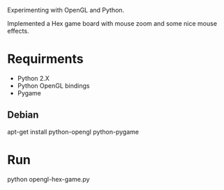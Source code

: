 Experimenting with OpenGL and Python.

Implemented a Hex game board with mouse zoom and some nice mouse effects.

# Requirments

* Python 2.X
* Python OpenGL bindings
* Pygame

## Debian

apt-get install python-opengl python-pygame

# Run

python opengl-hex-game.py
